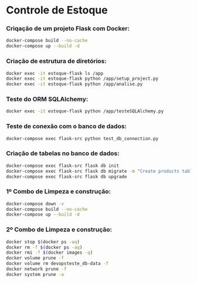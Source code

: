 # Controle de Estoque

### Criqação de um projeto Flask com Docker:

```sh
docker-compose build --no-cache
docker-compose up --build -d 
```

### Criação de estrutura de diretórios:

```sh
docker exec -it estoque-flask ls /app
docker exec -it estoque-flask python /app/setup_project.py
docker exec -it estoque-flask python /app/analise.py
```

### Teste do ORM SQLAlchemy:

```sh
docker exec -it estoque-flask python /app/testeSQLAlchemy.py
```

### Teste de conexão com o banco de dados:

```sh
docker-compose exec flask-src python test_db_connection.py
```

### Criação de tabelas no banco de dados:

```sh
docker-compose exec flask-src flask db init
docker-compose exec flask-src flask db migrate -m "Create products table"
docker-compose exec flask-src flask db upgrade
```

### 1º Combo de Limpeza e construção:

```sh
docker-compose down -v 
docker-compose build --no-cache
docker-compose up --build -d 
``` 

### 2º Combo de Limpeza e construção:

```sh
docker stop $(docker ps -aq)
docker rm -f $(docker ps -aq)
docker rmi -f $(docker images -q)
docker volume prune -f
docker volume rm devopsteste_db-data -f
docker network prune -f
docker system prune -a
``` 
